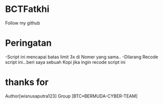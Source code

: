 # BCTFatkhi
Follow my github

# Peringatan
-Script ini mencapai batas limit 3x di
Nomer yang sama..
-Dilarang Recode script ini...beri saya sebuah
Kopi jika ingin recode script ini

# thanks for
Author[wisnusaputra123]
Group [BTC•BERMUDA-CYBER-TEAM]
